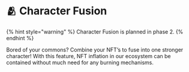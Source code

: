 # 🫂 Character Fusion

{% hint style="warning" %}
Character Fusion is planned in phase 2.
{% endhint %}

Bored of your commons? Combine your NFT’s to fuse into one stronger character! With this feature, NFT inflation in our ecosystem can be contained without much need for any burning mechanisms.
